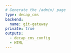 ```yaml
---
# Generate the /admin/ page
type: decap_cms
backend:
  name: git-gateway
private: true
outputs:
  - decap_cms_config
  - HTML
---
```

